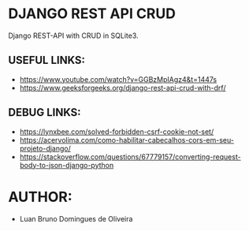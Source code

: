 # **DJANGO REST API CRUD**

Django REST-API with CRUD in SQLite3.

## USEFUL LINKS:
- https://www.youtube.com/watch?v=GGBzMpIAgz4&t=1447s
- https://www.geeksforgeeks.org/django-rest-api-crud-with-drf/

## DEBUG LINKS:
- https://lynxbee.com/solved-forbidden-csrf-cookie-not-set/
- https://acervolima.com/como-habilitar-cabecalhos-cors-em-seu-projeto-django/
- https://stackoverflow.com/questions/67779157/converting-request-body-to-json-django-python

# AUTHOR:
- Luan Bruno Domingues de Oliveira